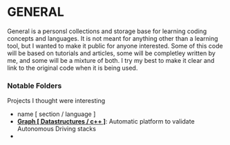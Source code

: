 
GENERAL 
===============

General is a personsl collections and storage base for learning coding concepts and languages. It is not meant for anything
other than a learning tool, but I wanted to make it public for anyone interested. Some of this code will be based on tutorials 
and articles, some will be completley written by me, and some will be a mixture of both. I try my best to make it clear 
and link to the original code when it is being used.  

### Notable Folders
Projects I thought were interesting

* name  [ section / language ]
* [**Graph [ Datastructures / c++ ]**](https://leaderboard.carla.org/): Automatic platform to validate Autonomous Driving stacks
*



